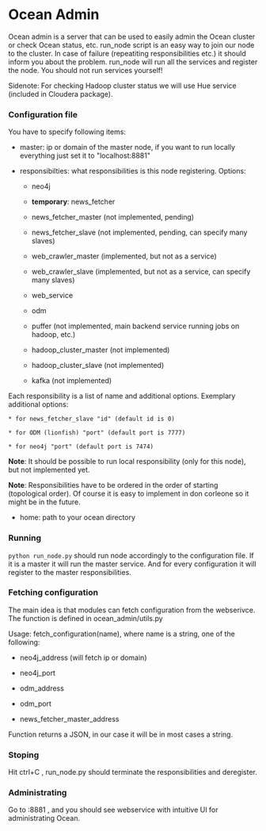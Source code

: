 # Ocean Admin

Ocean admin is a server that can be used to easily admin the Ocean cluster
or check Ocean status, etc. run_node script is an easy way to join our node
to the cluster. In case of failure (repeatiting responsibilities etc.) it
should inform you about the problem. run_node will run all the services and register the node. You should not
run services yourself!

Sidenote: For checking Hadoop cluster status we will use Hue service (included in Cloudera package).


### Configuration file

You have to specify following items:

* master: ip or domain of the master node, if you want to run locally everything just set it to "localhost:8881"

* responsibilties: what responsibilities is this node registering. Options:

    * neo4j

    * **temporary**: news_fetcher

    * news_fetcher_master (not implemented, pending)

    * news_fetcher_slave (not implemented, pending, can specify many slaves)

    * web_crawler_master (implemented, but not as a service)

    * web_crawler_slave (implemented, but not as a service, can specify many slaves)

    * web_service

    * odm

    * puffer (not implemented, main backend service running jobs on hadoop, etc.)

    * hadoop_cluster_master (not implemented)

    * hadoop_cluster_slave (not implemented)

    * kafka (not implemented)

Each responsibility is a list of name and additional options. Exemplary additional options:

    * for news_fetcher_slave "id" (default id is 0)

    * for ODM (lionfish) "port" (default port is 7777)

    * for neo4j "port" (default port is 7474)

**Note**: It should be possible to run local responsibility (only for this node), but not implemented yet.

**Note**: Responsibilities have to be ordered in the order of starting (topological order).
Of course it is easy to implement in don corleone so it might be in the future.

* home: path to your ocean directory

### Running

`python run_node.py` should run node accordingly to the configuration file. If it is
a master it will run the master service. And for every configuration it will register
to the master responsibilities.


### Fetching configuration

The main idea is that modules can fetch configuration from the webserivce. The function
is defined in ocean_admin/utils.py

Usage: fetch_configuration(name), where name is a string, one of the following:

* neo4j_address (will fetch ip or domain)

* neo4j_port

* odm_address

* odm_port

* news_fetcher_master_address

Function returns a JSON, in our case it will be in most cases a string.


### Stoping

Hit ctrl+C , run_node.py should terminate the responsibilities and deregister.

### Administrating

Go to <master>:8881  , and you should see webservice with intuitive UI for administrating Ocean.